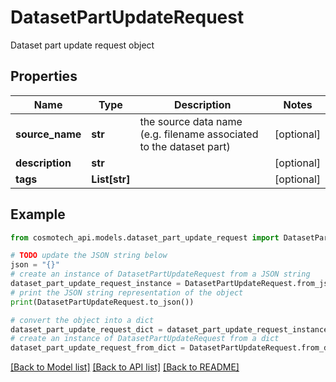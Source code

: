 # DatasetPartUpdateRequest

Dataset part update request object

## Properties

Name | Type | Description | Notes
------------ | ------------- | ------------- | -------------
**source_name** | **str** | the source data name (e.g. filename associated to the dataset part) | [optional] 
**description** | **str** |  | [optional] 
**tags** | **List[str]** |  | [optional] 

## Example

```python
from cosmotech_api.models.dataset_part_update_request import DatasetPartUpdateRequest

# TODO update the JSON string below
json = "{}"
# create an instance of DatasetPartUpdateRequest from a JSON string
dataset_part_update_request_instance = DatasetPartUpdateRequest.from_json(json)
# print the JSON string representation of the object
print(DatasetPartUpdateRequest.to_json())

# convert the object into a dict
dataset_part_update_request_dict = dataset_part_update_request_instance.to_dict()
# create an instance of DatasetPartUpdateRequest from a dict
dataset_part_update_request_from_dict = DatasetPartUpdateRequest.from_dict(dataset_part_update_request_dict)
```
[[Back to Model list]](../README.md#documentation-for-models) [[Back to API list]](../README.md#documentation-for-api-endpoints) [[Back to README]](../README.md)


